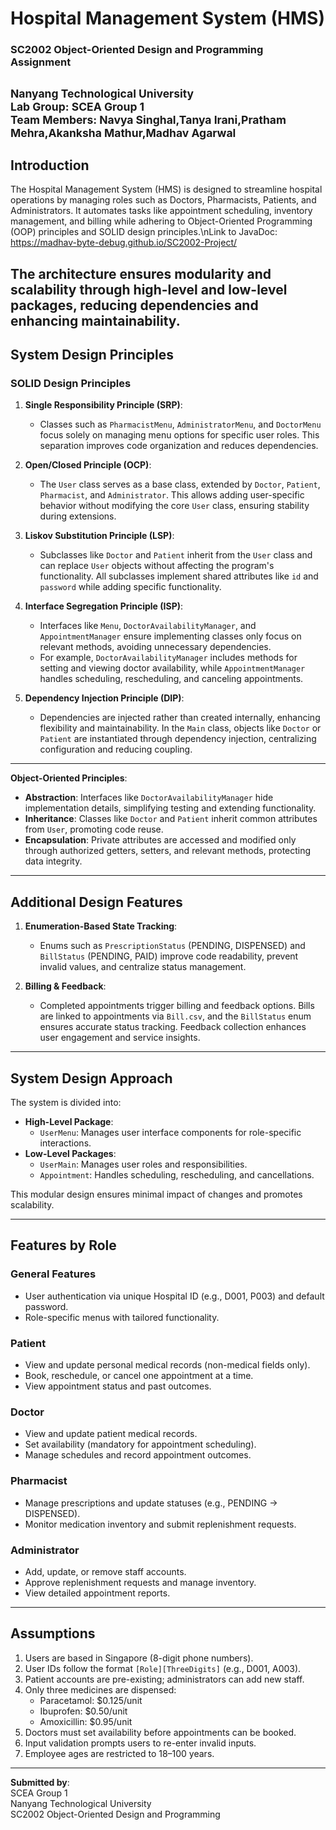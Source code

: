 # Hospital Management System (HMS)  
### SC2002 Object-Oriented Design and Programming Assignment  
<sub>Nanyang Technological University</sub>  
<sub>Lab Group: SCEA Group 1</sub>  
<sub>Team Members: Navya Singhal,Tanya Irani,Pratham Mehra,Akanksha Mathur,Madhav Agarwal</sub>  
---

## **Introduction**  
The Hospital Management System (HMS) is designed to streamline hospital operations by managing roles such as Doctors, Pharmacists, Patients, and Administrators. It automates tasks like appointment scheduling, inventory management, and billing while adhering to Object-Oriented Programming (OOP) principles and SOLID design principles.\nLink to JavaDoc: https://madhav-byte-debug.github.io/SC2002-Project/ 

The architecture ensures modularity and scalability through high-level and low-level packages, reducing dependencies and enhancing maintainability.  
---

## **System Design Principles**  

### **SOLID Design Principles**  

1. **Single Responsibility Principle (SRP)**:  
   - Classes such as `PharmacistMenu`, `AdministratorMenu`, and `DoctorMenu` focus solely on managing menu options for specific user roles. This separation improves code organization and reduces dependencies.  

2. **Open/Closed Principle (OCP)**:  
   - The `User` class serves as a base class, extended by `Doctor`, `Patient`, `Pharmacist`, and `Administrator`. This allows adding user-specific behavior without modifying the core `User` class, ensuring stability during extensions.  

3. **Liskov Substitution Principle (LSP)**:  
   - Subclasses like `Doctor` and `Patient` inherit from the `User` class and can replace `User` objects without affecting the program's functionality. All subclasses implement shared attributes like `id` and `password` while adding specific functionality.  

4. **Interface Segregation Principle (ISP)**:  
   - Interfaces like `Menu`, `DoctorAvailabilityManager`, and `AppointmentManager` ensure implementing classes only focus on relevant methods, avoiding unnecessary dependencies.  
   - For example, `DoctorAvailabilityManager` includes methods for setting and viewing doctor availability, while `AppointmentManager` handles scheduling, rescheduling, and canceling appointments.  

5. **Dependency Injection Principle (DIP)**:  
   - Dependencies are injected rather than created internally, enhancing flexibility and maintainability. In the `Main` class, objects like `Doctor` or `Patient` are instantiated through dependency injection, centralizing configuration and reducing coupling.  
---
**Object-Oriented Principles**:  
   - **Abstraction**: Interfaces like `DoctorAvailabilityManager` hide implementation details, simplifying testing and extending functionality.  
   - **Inheritance**: Classes like `Doctor` and `Patient` inherit common attributes from `User`, promoting code reuse.  
   - **Encapsulation**: Private attributes are accessed and modified only through authorized getters, setters, and relevant methods, protecting data integrity. 
---

## **Additional Design Features**  

1. **Enumeration-Based State Tracking**:  
   - Enums such as `PrescriptionStatus` (PENDING, DISPENSED) and `BillStatus` (PENDING, PAID) improve code readability, prevent invalid values, and centralize status management.  

2. **Billing & Feedback**:  
   - Completed appointments trigger billing and feedback options. Bills are linked to appointments via `Bill.csv`, and the `BillStatus` enum ensures accurate status tracking. Feedback collection enhances user engagement and service insights.   
---

## **System Design Approach**  
The system is divided into:  
- **High-Level Package**:  
  - `UserMenu`: Manages user interface components for role-specific interactions.  
- **Low-Level Packages**:  
  - `UserMain`: Manages user roles and responsibilities.  
  - `Appointment`: Handles scheduling, rescheduling, and cancellations.  

This modular design ensures minimal impact of changes and promotes scalability.  

---

## **Features by Role**  

### **General Features**  
- User authentication via unique Hospital ID (e.g., D001, P003) and default password.  
- Role-specific menus with tailored functionality.  

### **Patient**  
- View and update personal medical records (non-medical fields only).  
- Book, reschedule, or cancel one appointment at a time.  
- View appointment status and past outcomes.  

### **Doctor**  
- View and update patient medical records.  
- Set availability (mandatory for appointment scheduling).  
- Manage schedules and record appointment outcomes.  

### **Pharmacist**  
- Manage prescriptions and update statuses (e.g., PENDING → DISPENSED).  
- Monitor medication inventory and submit replenishment requests.  

### **Administrator**  
- Add, update, or remove staff accounts.  
- Approve replenishment requests and manage inventory.  
- View detailed appointment reports.  

---

## **Assumptions**  

1. Users are based in Singapore (8-digit phone numbers).  
2. User IDs follow the format `[Role][ThreeDigits]` (e.g., D001, A003).  
3. Patient accounts are pre-existing; administrators can add new staff.  
4. Only three medicines are dispensed:  
   - Paracetamol: $0.125/unit  
   - Ibuprofen: $0.50/unit  
   - Amoxicillin: $0.95/unit  
5. Doctors must set availability before appointments can be booked.  
6. Input validation prompts users to re-enter invalid inputs.  
7. Employee ages are restricted to 18–100 years.  

---

**Submitted by**:  
SCEA Group 1  
Nanyang Technological University  
SC2002 Object-Oriented Design and Programming  
